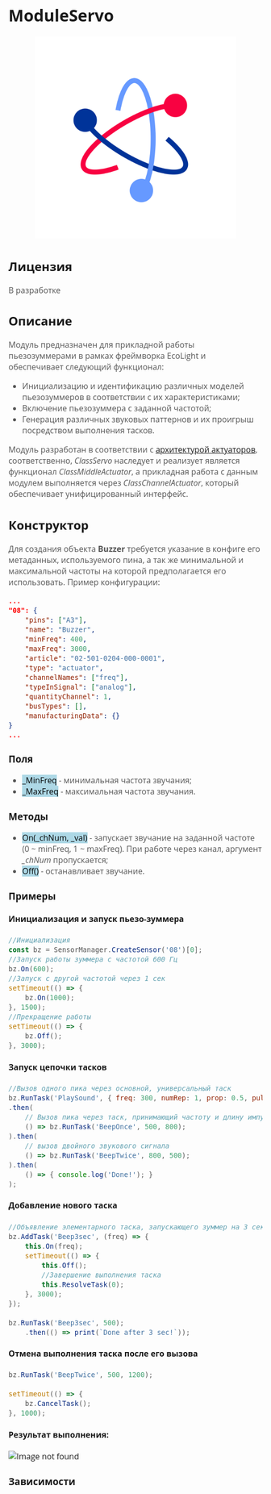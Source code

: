 <div style = "font-family: 'Open Sans', sans-serif; font-size: 16px">

# ModuleServo

<div style = "color: #555">
    <p align="center">
    <img src="./res/logo.png" width="400" title="hover text">
    </p>
</div>

## Лицензия

<div style = "color: #555">

В разработке
</div>

## Описание
<div style = "color: #555">

Модуль предназначен для прикладной работы пьезозуммерами в рамках фреймворка EcoLight и обеспечивает следующий функционал:
- Инициализацию и идентификацию различных моделей пьезозуммеров в соответствии с их характеристиками;
- Включение пьезозуммера с заданной частотой;
- Генерация различных звуковых паттернов и их проигрыш посредством выполнения тасков.

Модуль разработан в соответствии с [архитектурой актуаторов](https://github.com/Konkery/ModuleActuator/blob/main/README.md), соответственно, *ClassServo* наследует и реализует является функционал *ClassMiddleActuator*, а прикладная работа с данным модулем выполняется через *ClassChannelActuator*, который обеспечивает унифицированный интерфейс.

</div>

## Конструктор
<div style = "color: #555">

Для создания объекта **Buzzer** требуется указание в конфиге его метаданных, используемого пина, а так же минимальной и максимальной частоты на которой предполагается его использовать. 
Пример конфигурации:
```json
...
"08": {
    "pins": ["A3"],
    "name": "Buzzer",
    "minFreq": 400,
    "maxFreq": 3000,
    "article": "02-501-0204-000-0001",
    "type": "actuator",
    "channelNames": ["freq"],
    "typeInSignal": ["analog"],
    "quantityChannel": 1,
    "busTypes": [],
    "manufacturingData": {}
}
...
```

</div>

### Поля
<div style = "color: #555">

- <mark style="background-color: lightblue">_MinFreq</mark> - минимальная частота звучания;
- <mark style="background-color: lightblue">_MaxFreq</mark> - максимальная частота звучания.
</div>

### Методы
<div style = "color: #555">

- <mark style="background-color: lightblue">On(_chNum, _val)</mark> - запускает звучание на заданной частоте (0 ~ minFreq, 1 ~ maxFreq). При работе через канал, аргумент *_chNum* пропускается;
- <mark style="background-color: lightblue">Off()</mark> - останавливает звучание.

</div>

### Примеры
#### Инициализация и запуск пьезо-зуммера
<div style = "color: #555">

```js
//Инициализация 
const bz = SensorManager.CreateSensor('08')[0];
//Запуск работы зуммера с частотой 600 Гц
bz.On(600);
//Запуск с другой частотой через 1 сек
setTimeout(() => { 
    bz.On(1000);    
}, 1500);
//Прекращение работы
setTimeout(() => { 
    bz.Off(); 
}, 3000);
```

</div>

#### Запуск цепочки тасков
<div style = "color: #555">

```js
//Вызов одного пика через основной, универсальный таск 
bz.RunTask('PlaySound', { freq: 300, numRep: 1, prop: 0.5, pulseDur: 800 });  
.then(
    // Вызов пика через таск, принимающий частоту и длину импульса 
    () => bz.RunTask('BeepOnce', 500, 800);
).then(
    // вызов двойного звукового сигнала
    () => bz.RunTask('BeepTwice', 800, 500);                   
).then(
    () => { console.log('Done!'); }
);
```

</div>

#### Добавление нового таска
<div style = "color: #555">

```js
//Объявление элементарного таска, запускающего зуммер на 3 сек
bz.AddTask('Beep3sec', (freq) => {
    this.On(freq);
    setTimeout(() => {
        this.Off();
        //Завершение выполнения таска
        this.ResolveTask(0);
    }, 3000);
});

bz.RunTask('Beep3sec', 500);
    .then(() => print(`Done after 3 sec!`));
```

</div>

#### Отмена выполнения таска после его вызова 
<div style = "color: #555">

```js
bz.RunTask('BeepTwice', 500, 1200);

setTimeout(() => {
    bz.CancelTask();
}, 1000);
```

</div>

#### Результат выполнения:

<div align='left'>
    <img src="" alt="Image not found">
</div>

### Зависимости
<div style = "color: #555">

</div>

</div>
